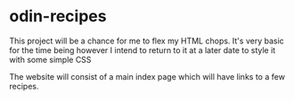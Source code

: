 # odin-recipes
This project will be a chance for me to flex my HTML chops.
It's very basic for the time being however I intend to return to it at a later date to style it with some simple CSS

The website will consist of a main index page which will have links to a few recipes.